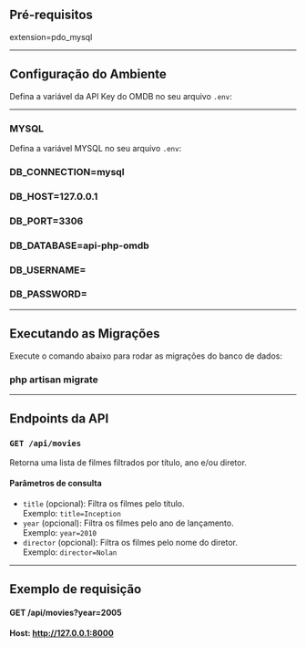 ## Pré-requisitos

extension=pdo_mysql

---

## Configuração do Ambiente

Defina a variável da API Key do OMDB no seu arquivo `.env`:

---

### MYSQL

Defina a variável MYSQL no seu arquivo `.env`:

### DB_CONNECTION=mysql

### DB_HOST=127.0.0.1

### DB_PORT=3306

### DB_DATABASE=api-php-omdb

### DB_USERNAME=

### DB_PASSWORD=

---

## Executando as Migrações

Execute o comando abaixo para rodar as migrações do banco de dados:

### php artisan migrate

---

## Endpoints da API

### `GET /api/movies`

Retorna uma lista de filmes filtrados por título, ano e/ou diretor.

#### Parâmetros de consulta

- `title` (opcional): Filtra os filmes pelo título.  
  Exemplo: `title=Inception`
- `year` (opcional): Filtra os filmes pelo ano de lançamento.  
  Exemplo: `year=2010`
- `director` (opcional): Filtra os filmes pelo nome do diretor.  
  Exemplo: `director=Nolan`

---

## Exemplo de requisição

#### GET /api/movies?year=2005

#### Host: http://127.0.0.1:8000
